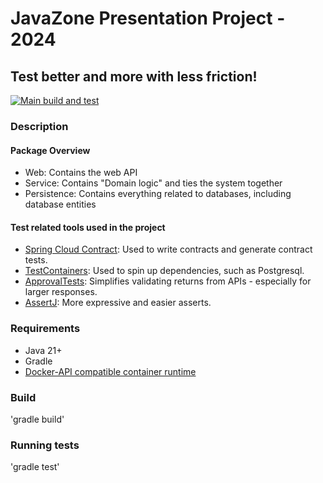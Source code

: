 # JavaZone Presentation Project - 2024

## Test better and more with less friction!

[![Main build and test](https://github.com/atomfinger/JavaZone-2024/actions/workflows/gradle.yml/badge.svg)](https://github.com/atomfinger/JavaZone-2024/actions/workflows/gradle.yml)

### Description

#### Package Overview

- Web: Contains the web API
- Service: Contains "Domain logic" and ties the system together
- Persistence: Contains everything related to databases, including database entities

#### Test related tools used in the project

- [Spring Cloud Contract](https://spring.io/projects/spring-cloud-contract): Used to write contracts and generate
  contract tests.
- [TestContainers](https://testcontainers.com/): Used to spin up dependencies, such as Postgresql.
- [ApprovalTests](https://approvaltests.com/): Simplifies validating returns from APIs - especially for larger responses.
- [AssertJ](https://assertj.github.io/doc/): More expressive and easier asserts.


### Requirements

- Java 21+
- Gradle
- [Docker-API compatible container runtime](https://java.testcontainers.org/supported_docker_environment/)

### Build

'gradle build'

### Running tests

'gradle test'
